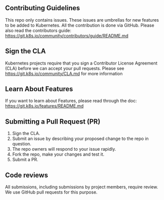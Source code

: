 ## Contributing Guidelines
This repo only contains issues. These issues are umbrellas for new features to be added to Kubernetes. All the contribution is done via GitHub. Please also read the contributors guide:
https://git.k8s.io/community/contributors/guide/README.md

## Sign the CLA
Kubernetes projects require that you sign a Contributor License Agreement (CLA) before we can accept your pull requests. Please see https://git.k8s.io/community/CLA.md for more information

## Learn About Features
If you want to learn about Features, please read through the doc:
https://git.k8s.io/features/README.md

## Submitting a Pull Request (PR)
1. Sign the CLA.
2. Submit an issue by describing your proposed change to the repo in question.
3. The repo owners will respond to your issue rapidly.
4. Fork the repo, make your changes and test it.
5. Submit a PR.

## Code reviews
All submissions, including submissions by project members, require review. We use GitHub pull requests for this purpose.
